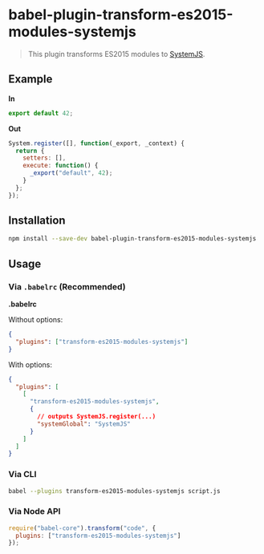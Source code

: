 # babel-plugin-transform-es2015-modules-systemjs

> This plugin transforms ES2015 modules to [SystemJS](https://github.com/systemjs/systemjs).

## Example

**In**

```javascript
export default 42;
```

**Out**

```javascript
System.register([], function(_export, _context) {
  return {
    setters: [],
    execute: function() {
      _export("default", 42);
    }
  };
});
```

## Installation

```sh
npm install --save-dev babel-plugin-transform-es2015-modules-systemjs
```

## Usage

### Via `.babelrc` (Recommended)

**.babelrc**

Without options:

```json
{
  "plugins": ["transform-es2015-modules-systemjs"]
}
```

With options:

```json
{
  "plugins": [
    [
      "transform-es2015-modules-systemjs",
      {
        // outputs SystemJS.register(...)
        "systemGlobal": "SystemJS"
      }
    ]
  ]
}
```

### Via CLI

```sh
babel --plugins transform-es2015-modules-systemjs script.js
```

### Via Node API

```javascript
require("babel-core").transform("code", {
  plugins: ["transform-es2015-modules-systemjs"]
});
```
